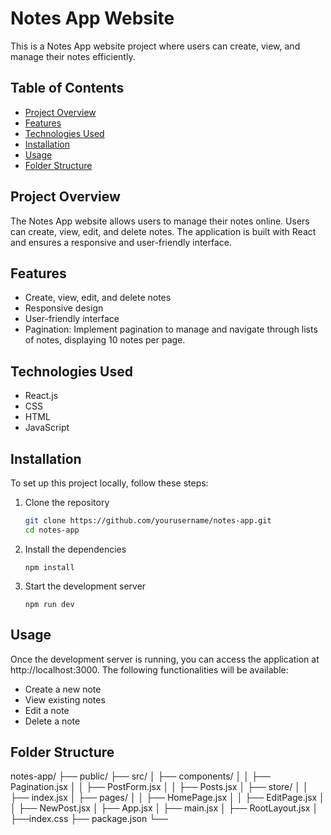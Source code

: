 # Notes App Website

This is a Notes App website project where users can create, view, and manage their notes efficiently.

## Table of Contents

- [Project Overview](#project-overview)
- [Features](#features)
- [Technologies Used](#technologies-used)
- [Installation](#installation)
- [Usage](#usage)
- [Folder Structure](#folder-structure)

## Project Overview

The Notes App website allows users to manage their notes online. Users can create, view, edit, and delete notes. The application is built with React and ensures a responsive and user-friendly interface.

## Features

- Create, view, edit, and delete notes
- Responsive design
- User-friendly interface
- Pagination: Implement pagination to manage and navigate through lists of notes, displaying 10 notes per page.

## Technologies Used

- React.js
- CSS
- HTML
- JavaScript

## Installation

To set up this project locally, follow these steps:

1. Clone the repository
   ```bash
   git clone https://github.com/yourusername/notes-app.git
   cd notes-app

2. Install the dependencies
   ```
   npm install

3. Start the development server
    ```
    npm run dev

## Usage

Once the development server is running, you can access the application at http://localhost:3000. The following functionalities will be available:

- Create a new note
- View existing notes
- Edit a note
- Delete a note

## Folder Structure
notes-app/
├── public/
├── src/
│   ├── components/
│   │   ├── Pagination.jsx
│   │   ├── PostForm.jsx
│   │   ├── Posts.jsx
│   ├── store/
│   │   ├── index.jsx
│   ├── pages/
│   │   ├── HomePage.jsx
│   │   ├── EditPage.jsx
│   │   ├── NewPost.jsx
│   ├── App.jsx
│   ├── main.jsx
│   ├── RootLayout.jsx
│   ├──index.css 
├── package.json
└── 

